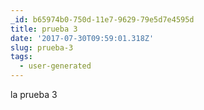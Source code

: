 ```yaml
---
_id: b65974b0-750d-11e7-9629-79e5d7e4595d
title: prueba 3
date: '2017-07-30T09:59:01.318Z'
slug: prueba-3
tags:
  - user-generated
---
```

la prueba 3

